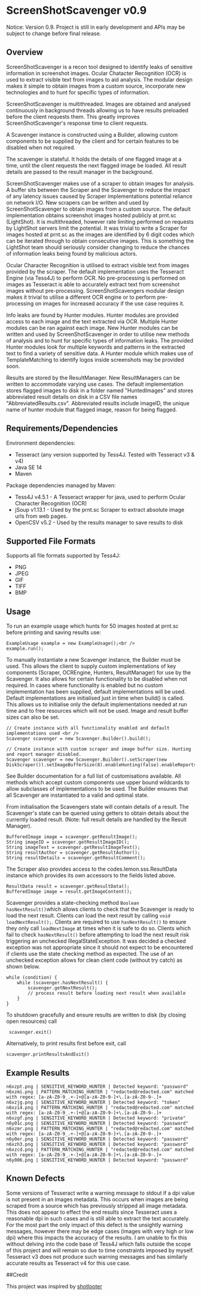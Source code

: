 # ScreenShotScavenger v0.9
Notice: Version 0.9. Project is still in early development and APIs may be subject to 
change before final release.
## Overview
ScreenShotScavenger is a recon tool designed to identify leaks of sensitive information 
in screenshot images. Ocular Chatacter Recognition (OCR) is used to extract visible text 
from images to aid analysis. The modular design makes it simple to obtain images from a 
custom source, incorporate new technologies and to hunt for specific types of information.

ScreenShotScavenger is multithreaded. Images are obtained and analysed continuously in 
background threads allowing us to have results preloaded before the client requests them.
This greatly improves ScreenShotScavenger's response time to client requests.  

A Scavenger instance is constructed using a Builder, allowing custom components to be 
supplied by the client and for certain features to be disabled when not required.

The scavenger is stateful. It holds the details of one flagged image at a time, until 
the client requests the next flagged image be loaded. All result details are passed to 
the result manager in the background. 

ScreenShotScavenger makes use of a scraper to obtain images for analysis. A buffer sits 
between the Scraper and the Scavenger to reduce the impact of any latency issues caused 
by Scraper implementations potential reliance on network I/O. New scrapers can be written 
and used by ScreenShotScavenger to obtain images from a custom source. The default 
implementation obtains screenshot images hosted publicly at prnt.sc (LightShot). It is 
multithreaded, however rate limiting performed on requests by LightShot servers limit 
the potential. It was trivial to write a Scraper for images hosted at prnt.sc as the images
 are identified by 6 digit codes which can be iterated through to obtain consecutive images. 
 This is something the LightShot team should seriously consider changing to reduce the chances 
 of information leaks being found by malicious actors. 

Ocular Character Recognition is utilised to extract visible text from images provided by the 
scraper. The default implementation uses the Tesseract Engine (via Tess4J) to perform OCR. 
No pre-processing is performed on images as Tesseract is able to accurately extract text 
from screenshot images without pre-processing. ScreenShotScavengers modular design makes 
it trivial to utilise a different OCR engine or to perform pre-processing on images for 
increased accuracy if the use case requires it. 

Info leaks are found by Hunter modules. Hunter modules are provided access to each image 
and the text extracted via OCR. Multiple Hunter modules can be ran against each image. 
New Hunter modules can be written and used by ScreenShotScavenger in order to utilise 
new methods of analysis and to hunt for specific types of information leaks. The provided 
Hunter modules look for multiple keywords and patterns in the extracted text to find a variety 
of sensitive data. A Hunter module which makes use of TemplateMatching to identify logos inside 
screenshots may be provided soon.  

Results are stored by the ResultManager. New ResultManagers can be written to accommodate 
varying use cases. The default implementation stores flagged images to disk in a folder 
named "HuntedImages" and stores abbreviated result details on disk in a CSV file names 
"AbbreviatedResults.csv". Abbreviated results include imageID, the unique name of hunter 
module that flagged image, reason for being flagged. 

## Requirements/Dependencies
Environment dependencies:
* Tesseract (any version supported by Tess4J. Tested with Tesseract v3 & v4)
* Java SE 14
* Maven

Package dependencies managed by Maven:
* Tess4J v4.5.1 - A Tesseract wrapper for java, used to perform Ocular Character Recognition (OCR)
* jSoup v1.13.1 - Used by the prnt.sc Scraper to extract absolute image urls from web pages.
* OpenCSV v5.2 - Used by the results manager to save results to disk




##  Supported File Formats
Supports all file formats supported by Tess4J:
* PNG
* JPEG
* GIF 
* TIFF
* BMP

## Usage
To run an example usage which hunts for 50 images hosted at prnt.sc before printing and 
saving results use:

    ExampleUsage example = new ExampleUsage();<br />
    example.run();

To manually instantiate a new Scavenger instance, the Builder must be used. This allows the 
client to supply custom implementations of key components (Scraper, OCREngine, Hunters, 
ResultManager) for use by the Scavenger. It also 
allows for certain functionality to be disabled when not required. In cases where 
functionality is enabled but no custom implementation has been supplied, default 
implementations will be used. Default implementations are initialised just in time when 
build() is called. This allows us to initialise only the default implementations needed at 
run time and to free resources which will not be used. Image and result buffer sizes can also
be set. 

    // Create instance with all functionality enabled and default implementations used <br />
    Scavenger scavenger = new Scavenger.Builder().build();  
    
    // Create instance with custom scraper and image buffer size. Hunting and report manager disabled.
    Scavenger scavenger = new Scavenger.Builder().setScraper(new DiskScraper()).setImageBufferSize(8).enableHunting(false).enableReportsManager(false).build();

See Builder documentation for a full list of customisations available. All methods which 
accept custom components use upper bound wildcards to allow subclasses of implementations 
to be used.
The Builder ensures that all Scavenger are instantiated to a valid and optimal state.

From initialisation the Scavengers state will contain details of a result. The Scavenger's 
state can be queried using getters to obtain details about the currently loaded result.
(Note: full result details are handled by the Result Manager).
    
    BufferedImage image = scavenger.getResultImage();
    String imageID = scavenger.getResultImageID();
    String imageText = scavenger.getResultImageText();
    String resultAuthor = scavenger.getResultAuthor();
    String resultDetails = scavenger.getResultComment();

The Scraper also provides access to the codes.lemon.sss.ResultData instance which 
provides its own accessors to the fields listed above.

    ResultData result = scavenger.getResultData();
    BufferedImage image = result.getImageContent();

Scavenger provides a state-checking method `Boolean hasNextResult()`which allows clients 
to check that the Scavenger is ready to load the next result. Clients can load the next result
by calling `void loadNextResult();`. Clients are required to use `hasNextResult()` to ensure 
they only call `loadNextImage` at times when it is safe to do so. Clients which fail to check
`hasNextResult()` before attempting to load the next result risk triggering an unchecked
IllegalStateException. It was decided a checked exception was not appropriate since it should
not expect to be encountered if clients use the state checking method as expected. The use of an 
unchecked exception allows for clean client code (without try catch) as shown below. 

    while (condition) {
        while (scavenger.hasNextResult() {
            scavenger.getNextResult();
            // process result before loading next result when available
        }
    }

To shutdown gracefully and ensure results are written to disk (by closing open resources) call
    
     scavenger.exit()

Alternatively, to print results first before exit, call

    scavenger.printResultsAndExit()

## Example Results
    n6xzpt.png | SENSITIVE_KEYWORD_HUNTER | Detected keyword: "password"
    n6xzmi.png | PATTERN_MATCHING_HUNTER | "redacted@redacted.com" matched with regex: [a-zA-Z0-9_.+-]+@[a-zA-Z0-9-]+\.[a-zA-Z0-9-.]+
    n6xzjg.png | SENSITIVE_KEYWORD_HUNTER | Detected keyword: "token"
    n6xzi4.png | PATTERN_MATCHING_HUNTER | "redacted@redacted.com" matched with regex: [a-zA-Z0-9_.+-]+@[a-zA-Z0-9-]+\.[a-zA-Z0-9-.]+
    n6xzgf.png | SENSITIVE_KEYWORD_HUNTER | Detected keyword: "private"
    n6y01c.png | SENSITIVE_KEYWORD_HUNTER | Detected keyword: "password"
    n6xzmr.png | PATTERN_MATCHING_HUNTER | "redacted@redacted.com" matched with regex: [a-zA-Z0-9_.+-]+@[a-zA-Z0-9-]+\.[a-zA-Z0-9-.]+
    n6y0er.png | SENSITIVE_KEYWORD_HUNTER | Detected keyword: "password"
    n6xzh3.png | SENSITIVE_KEYWORD_HUNTER | Detected keyword: "password"
    n6xzcd.png | PATTERN_MATCHING_HUNTER | "redacted@redacted.com" matched with regex: [a-zA-Z0-9_.+-]+@[a-zA-Z0-9-]+\.[a-zA-Z0-9-.]+
    n6y006.png | SENSITIVE_KEYWORD_HUNTER | Detected keyword: "password"

## Known Defects
Some versions of Tesseract write a warning message to stdout if a dpi value is not present in 
an images metadata. This occurs when images are being scraped from a source which has previously 
stripped all image metadata. This does not appear to effect the end results since Tesseract 
uses a reasonable dpi in such cases and is still able to extract the text accurately. For the 
most part the only impact of  this defect is the unsightly warning messages, however there 
may be edge cases (images with very high or low dpi) where this impacts the accuracy of the 
results. I am unable to fix this without delving into the code base of Tess4J which falls 
outside the scope of this project and will remain so due to time constraints imposed by myself. 
Tesseract v3 does not produce such warning messages and has similarly accurate results as 
Tesseract v4 for this use case. 

##Credit

This project was inspired by [shotlooter](https://github.com/utkusen/shotlooter)
